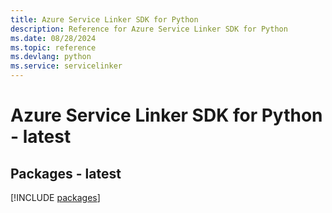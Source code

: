 ```yaml
---
title: Azure Service Linker SDK for Python
description: Reference for Azure Service Linker SDK for Python
ms.date: 08/28/2024
ms.topic: reference
ms.devlang: python
ms.service: servicelinker
---
```

# Azure Service Linker SDK for Python - latest
## Packages - latest
[!INCLUDE [packages](service-linker-index.md)]